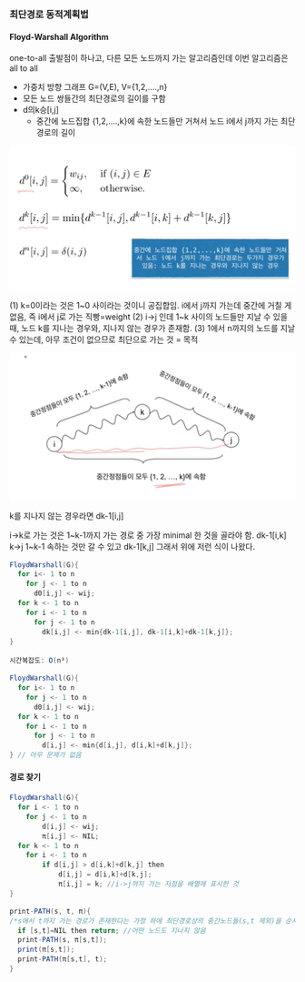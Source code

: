 ### 최단경로 동적계획법

#### Floyd-Warshall Algorithm

one-to-all 출발점이 하나고, 다른 모든 노드까지 가는 알고리즘인데
이번 알고리즘은 all to all

- 가중치 방향 그래프 G=(V,E), V={1,2,....,n}
- 모든 노드 쌍들간의 최단경로의 길이를 구함
- d의k승[i,j]
  - 중간에 노드집합 {1,2,....,k}에 속한 노드들만 거쳐서 노드 i에서 j까지 가는 최단경로의 길이

![](/assets/Algorithm/short/dp3-1.PNG)

(1) k=0이라는 것은 1~0 사이라는 것이니 공집합임. i에서 j까지 가는데 중간에 거칠 게 없음, 즉 i에서 j로 가는 직빵=weight
(2) i->j 인데 1~k 사이의 노드들만 지날 수 있을 때, 노드 k를 지나는 경우와, 지나지 않는 경우가 존재함.
(3) 1에서 n까지의 노드를 지날 수 있는데, 아무 조건이 없으므로 최단으로 가는 것 = 목적

![](/assets/Algorithm/short/dp3-2.PNG)

k를 지나지 않는 경우라면 dk-1[i,j]

i->k로 가는 것은 1~k-1까지 가는 경로 중 가장 minimal 한 것을 골라야 함. dk-1[i,k]
k->j 1~k-1 속하는 것만 갈 수 있고 dk-1[k,j] 그래서 위에 저런 식이 나왔다.

```java
FloydWarshall(G){
  for i<- 1 to n
  	for j <- 1 to n
      d0[i,j] <- wij;
  for k <- 1 to n
    for i <- 1 to n
      for j <- 1 to n
        dk[i,j] <- min{dk-1[i,j], dk-1[i,k]+dk-1[k,j]};
}

시간복잡도: O(n³)
```

```java
FloydWarshall(G){
  for i<- 1 to n
  	for j <- 1 to n
      d0[i,j] <- wij;
  for k <- 1 to n
    for i <- 1 to n
      for j <- 1 to n
        d[i,j] <- min{d[i,j], d[i,k]+d[k,j]};
} // 아무 문제가 없음
```

#### 경로 찾기

```java
FloydWarshall(G){
  for i <- 1 to n
  	for j <- 1 to n
  		d[i,j] <- wij;
  		π[i,j] <- NIL;
  for k <- 1 to n
  	for i <- 1 to n
  		if d[i,j] > d[i,k]+d[k,j] then
  			d[i,j] = d[i,k]+d[k,j];
  			π[i,j] = k; //i->j까지 가는 저점을 배열에 표시한 것
}
```

```java
print-PATH(s, t, π){
/*s에서 t까지 가는 경로가 존재한다는 가정 하에 최단경로상의 중간노드들(s,t 제외)을 순서대로 출력함*/
  if [s,t]=NIL then return; //어떤 노드도 지나지 않음
  print-PATH(s, π[s,t]);
  print(π[s,t]);
  print-PATH(π[s,t], t);
}
```

